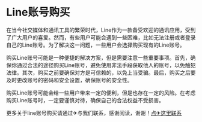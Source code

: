 # Line账号购买

在当今社交媒体和通讯工具的繁荣时代，Line作为一款备受欢迎的通讯应用，受到了广大用户的喜爱。然而，有些用户可能会遇到一些困难，比如无法注册或者登录自己的Line账号。为了解决这一问题，一些用户会选择购买现有的Line账号。

购买Line账号可能是一种便捷的解决方案，但是需要注意一些重要事项。首先，确保你通过合法的途径购买Line账号，避免使用非法手段获取他人的账号，以免触犯法律。其次，购买之前要确保对方是可信赖的，以免上当受骗。最后，购买之后要及时更改账号的密码和安全设置，确保账号的安全性。

购买Line账号可能会给一些用户带来一定的便利，但是也存在一定的风险。在考虑购买Line账号时，一定要谨慎对待，确保自己的合法权益不受损害。

更多关于line账号购买请通过✈与我们联系，感谢阅读，谢谢！[点✈这里联系](https://ss.k02.cc)